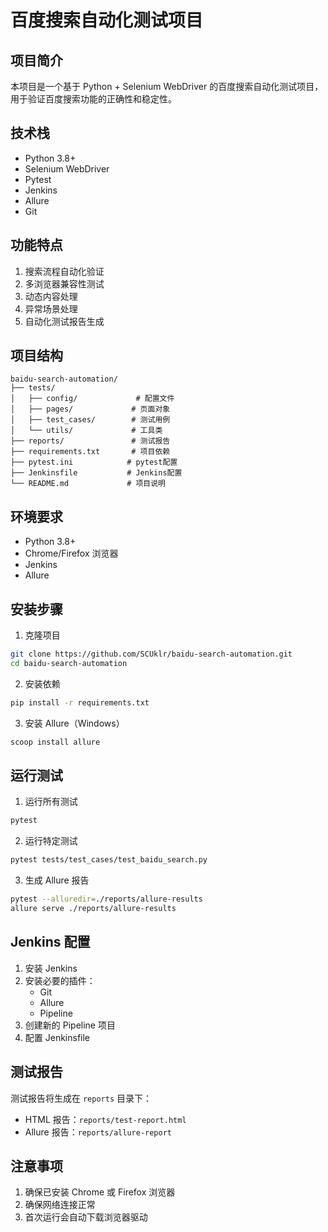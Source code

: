 # 百度搜索自动化测试项目

## 项目简介
本项目是一个基于 Python + Selenium WebDriver 的百度搜索自动化测试项目，用于验证百度搜索功能的正确性和稳定性。

## 技术栈
- Python 3.8+
- Selenium WebDriver
- Pytest
- Jenkins
- Allure
- Git

## 功能特点
1. 搜索流程自动化验证
2. 多浏览器兼容性测试
3. 动态内容处理
4. 异常场景处理
5. 自动化测试报告生成

## 项目结构
```
baidu-search-automation/
├── tests/
│   ├── config/             # 配置文件
│   ├── pages/             # 页面对象
│   ├── test_cases/        # 测试用例
│   └── utils/             # 工具类
├── reports/               # 测试报告
├── requirements.txt       # 项目依赖
├── pytest.ini            # pytest配置
├── Jenkinsfile           # Jenkins配置
└── README.md             # 项目说明
```

## 环境要求
- Python 3.8+
- Chrome/Firefox 浏览器
- Jenkins
- Allure

## 安装步骤
1. 克隆项目
```bash
git clone https://github.com/SCUklr/baidu-search-automation.git
cd baidu-search-automation
```

2. 安装依赖
```bash
pip install -r requirements.txt
```

3. 安装 Allure（Windows）
```bash
scoop install allure
```

## 运行测试
1. 运行所有测试
```bash
pytest
```

2. 运行特定测试
```bash
pytest tests/test_cases/test_baidu_search.py
```

3. 生成 Allure 报告
```bash
pytest --alluredir=./reports/allure-results
allure serve ./reports/allure-results
```

## Jenkins 配置
1. 安装 Jenkins
2. 安装必要的插件：
   - Git
   - Allure
   - Pipeline
3. 创建新的 Pipeline 项目
4. 配置 Jenkinsfile

## 测试报告
测试报告将生成在 `reports` 目录下：
- HTML 报告：`reports/test-report.html`
- Allure 报告：`reports/allure-report`

## 注意事项
1. 确保已安装 Chrome 或 Firefox 浏览器
2. 确保网络连接正常
3. 首次运行会自动下载浏览器驱动 